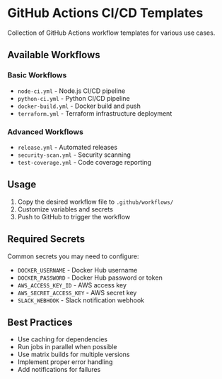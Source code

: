 # GitHub Actions CI/CD Templates

Collection of GitHub Actions workflow templates for various use cases.

## Available Workflows

### Basic Workflows
- `node-ci.yml` - Node.js CI/CD pipeline
- `python-ci.yml` - Python CI/CD pipeline
- `docker-build.yml` - Docker build and push
- `terraform.yml` - Terraform infrastructure deployment

### Advanced Workflows
- `release.yml` - Automated releases
- `security-scan.yml` - Security scanning
- `test-coverage.yml` - Code coverage reporting

## Usage

1. Copy the desired workflow file to `.github/workflows/`
2. Customize variables and secrets
3. Push to GitHub to trigger the workflow

## Required Secrets

Common secrets you may need to configure:
- `DOCKER_USERNAME` - Docker Hub username
- `DOCKER_PASSWORD` - Docker Hub password or token
- `AWS_ACCESS_KEY_ID` - AWS access key
- `AWS_SECRET_ACCESS_KEY` - AWS secret key
- `SLACK_WEBHOOK` - Slack notification webhook

## Best Practices

- Use caching for dependencies
- Run jobs in parallel when possible
- Use matrix builds for multiple versions
- Implement proper error handling
- Add notifications for failures

